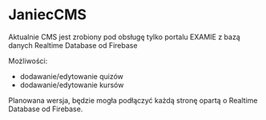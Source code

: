# JaniecCMS

Aktualnie CMS jest zrobiony pod obsługę tylko portalu EXAMIE z bazą danych Realtime Database od Firebase

Możliwości:

- dodawanie/edytowanie quizów
- dodawanie/edytowanie kursów

Planowana wersja, będzie mogła podłączyć każdą stronę opartą o Realtime Database od Firebase.
